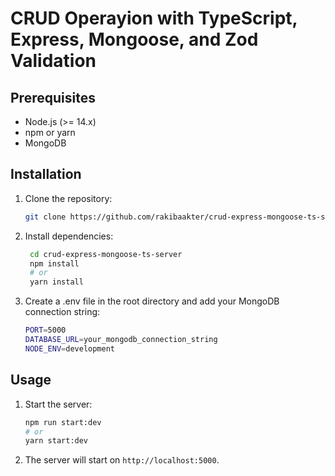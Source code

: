 # CRUD Operayion with TypeScript, Express, Mongoose, and Zod Validation

## Prerequisites

- Node.js (>= 14.x)
- npm or yarn
- MongoDB

## Installation

1. Clone the repository:

   ```bash
   git clone https://github.com/rakibaakter/crud-express-mongoose-ts-server.git

   ```

2. Install dependencies:

   ```bash
    cd crud-express-mongoose-ts-server
    npm install
    # or
    yarn install

   ```

3. Create a .env file in the root directory and add your MongoDB connection string:

   ```bash
   PORT=5000
   DATABASE_URL=your_mongodb_connection_string
   NODE_ENV=development
   ```

## Usage

1. Start the server:

   ```bash
   npm run start:dev
   # or
   yarn start:dev

   ```

2. The server will start on `http://localhost:5000`.
